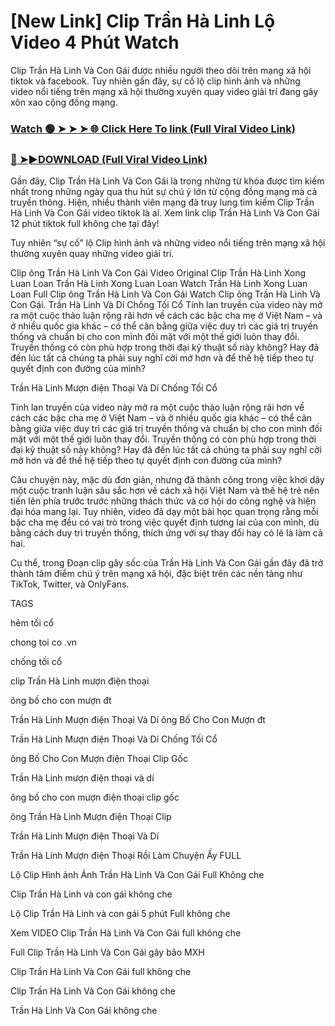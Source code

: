 # [New Link] Clip Trần Hà Linh Lộ Video 4 Phút Watch

Clip Trần Hà Linh Và Con Gái được nhiều người theo dõi trên mạng xã hội tiktok và facebook. Tuy nhiên gần đây, sự cố lộ clip hình ảnh và những video nổi tiếng trên mạng xã hội thường xuyên quay video giải trí đang gây xôn xao cộng đồng mạng.


### [Watch 🟢 ➤ ➤ ➤ 🌐 Click Here To link (Full Viral Video Link)](https://cinesky.today/tran-ha-linh-lo-video/)

### [🔴 ➤►DOWNLOAD (Full Viral Video Link)](https://cinesky.today/tran-ha-linh-lo-video/)

Gần đây, Clip Trần Hà Linh Và Con Gái là trong những từ khóa được tìm kiếm nhất trong những ngày qua thu hút sự chú ý lớn từ cộng đồng mạng mà cả truyền thông. Hiện, nhiều thành viên mạng đã truy lung tìm kiếm Clip Trần Hà Linh Và Con Gái video tiktok là ai. Xem link clip Trần Hà Linh Và Con Gái 12 phút tiktok full không che tại đây!

Tuy nhiên “sự cố” lộ Clip hình ảnh và những video nổi tiếng trên mạng xã hội thường xuyên quay những video giải trí.

Clip ông Trần Hà Linh Và Con Gái Video Original Clip Trần Hà Linh Xong Luan Loan Trần Hà Linh Xong Luan Loan Watch Trần Hà Linh Xong Luan Loan Full Clip ông Trần Hà Linh Và Con Gái Watch Clip ông Trần Hà Linh Và Con Gái. Trần Hà Linh Và Dí Chống Tối Cổ Tính lan truyền của video này mở ra một cuộc thảo luận rộng rãi hơn về cách các bậc cha mẹ ở Việt Nam – và ở nhiều quốc gia khác – có thể cân bằng giữa việc duy trì các giá trị truyền thống và chuẩn bị cho con mình đối mặt với một thế giới luôn thay đổi. Truyền thống có còn phù hợp trong thời đại kỹ thuật số này không? Hay đã đến lúc tất cả chúng ta phải suy nghĩ cởi mở hơn và để thế hệ tiếp theo tự quyết định con đường của mình?

Trần Hà Linh Mượn điện Thoại Và Dí Chống Tối Cổ

Tính lan truyền của video này mở ra một cuộc thảo luận rộng rãi hơn về cách các bậc cha mẹ ở Việt Nam – và ở nhiều quốc gia khác – có thể cân bằng giữa việc duy trì các giá trị truyền thống và chuẩn bị cho con mình đối mặt với một thế giới luôn thay đổi. Truyền thống có còn phù hợp trong thời đại kỹ thuật số này không? Hay đã đến lúc tất cả chúng ta phải suy nghĩ cởi mở hơn và để thế hệ tiếp theo tự quyết định con đường của mình?

Câu chuyện này, mặc dù đơn giản, nhưng đã thành công trong việc khơi dậy một cuộc tranh luận sâu sắc hơn về cách xã hội Việt Nam và thế hệ trẻ nên tiến lên phía trước trước những thách thức và cơ hội do công nghệ và hiện đại hóa mang lại. Tuy nhiên, video đã dạy một bài học quan trọng rằng mỗi bậc cha mẹ đều có vai trò trong việc quyết định tương lai của con mình, dù bằng cách duy trì truyền thống, thích ứng với sự thay đổi hay có lẽ là làm cả hai.

Cụ thể, trong Đoạn clip gây sốc của Trần Hà Linh Và Con Gái gần đây đã trở thành tâm điểm chú ý trên mạng xã hội, đặc biệt trên các nền tảng như TikTok, Twitter, và OnlyFans.

TAGS

hẻm tối cổ

chong toi co .vn

chống tối cổ

clip Trần Hà Linh mượn điện thoại

ông bố cho con mượn đt

Trần Hà Linh Mượn điện Thoại Và Dí ông Bố Cho Con Mượn đt

Trần Hà Linh Mượn điện Thoại Và Dí Chống Tối Cổ

ông Bố Cho Con Mượn điện Thoại Clip Gốc

Trần Hà Linh mượn điện thoại và dí

ông bố cho con mượn điện thoại clip gốc

ông Trần Hà Linh Mượn điện Thoại Clip

Trần Hà Linh Mượn điện Thoại Và Dí

Trần Hà Linh Mượn điện Thoại Rồi Làm Chuyện Ấy FULL

Lộ Clip Hình ảnh Ánh Trần Hà Linh Và Con Gái Full Không che

Clip Trần Hà Linh và con gái không che

Lộ Clip Trần Hà Linh và con gái 5 phút Full không che

Xem VIDEO Clip Trần Hà Linh Và Con Gái full không che

Full Clip Trần Hà Linh Và Con Gái gây bão MXH

Clip Trần Hà Linh Và Con Gái full không che

Clip Trần Hà Linh Và Con Gái không che

Trần Hà Linh Và Con Gái không che
